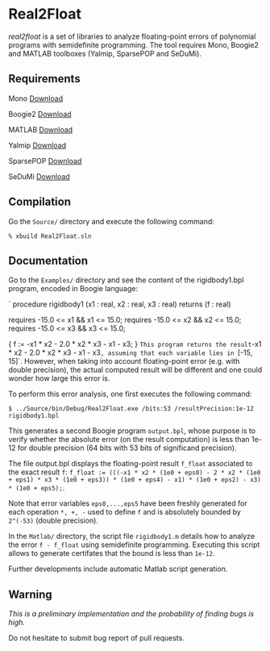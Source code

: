 Real2Float
==============

*real2float* is a set of libraries to analyze floating-point errors of polynomial programs with semidefinite programming. 
The tool requires Mono, Boogie2 and MATLAB toolboxes (Yalmip, SparsePOP and SeDuMi).


Requirements
------------

Mono        [Download](http://www.mono-project.com/download)

Boogie2     [Download](http://boogie.codeplex.com)

MATLAB      [Download](https://fr.mathworks.com/programs/trials/trial_request.html)

Yalmip      [Download](http://users.isy.liu.se/johanl/yalmip/pmwiki.php?n=Main.Download)

SparsePOP   [Download](http://sourceforge.net/projects/sparsepop)

SeDuMi      [Download](http://sedumi.ie.lehigh.edu/downloads)


Compilation
-----------

Go the `Source/` directory and execute the following command:

`% xbuild Real2Float.sln`


Documentation
-------------

Go to the `Examples/` directory and see the content of the rigidbody1.bpl program, encoded in Boogie language:

`
procedure rigidbody1 (x1 : real, x2 : real, x3 : real) 
 returns (f : real)

requires -15.0 <= x1 && x1 <= 15.0;
requires -15.0 <= x2 && x2 <= 15.0;
requires -15.0 <= x3 && x3 <= 15.0;

{
  f := -x1 * x2 - 2.0 * x2 * x3 - x1 - x3;
}
`
This program returns the result `-x1 * x2 - 2.0 * x2 * x3 - x1 - x3`, assuming that each variable lies in `[-15, 15]`. However, when taking into account floating-point error (e.g. with double precision), the actual computed result will be different and one could wonder how large this error is.

To perform this error analysis, one first executes the following command:

`$ ../Source/bin/Debug/Real2Float.exe /bits:53 /resultPrecision:1e-12 rigidbody1.bpl`

This generates a second Boogie program `output.bpl`, whose purpose is to verify whether the absolute error (on the result computation) is less than 1e-12 for double precision (64 bits with 53 bits of significand precision).

The file output.bpl displays the floating-point result `f_float` associated to the exact result `f`:
`f_float := (((-x1 * x2 * (1e0 + eps0) - 2 * x2 * (1e0 + eps1) * x3 * (1e0 + eps3)) * (1e0 + eps4) - x1) * (1e0 + eps2) - x3) * (1e0 + eps5);`.

Note that error variables `eps0,...,eps5` have been freshly generated for each operation `*, +, -` used to define `f` and is absolutely bounded by `2^(-53)` (double precision).

In the `Matlab/` directory, the script file `rigidbody1.m` details how to analyze the error `f - f_float` using semidefinite programming. Executing this script allows to generate certifates that the bound is less than `1e-12`. 

Further developments include automatic Matlab script generation.


Warning
-------

*This is a preliminary implementation and the probability of finding bugs is high.*

Do not hesitate to submit bug report of pull requests.
